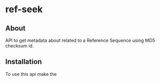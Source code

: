 # ref-seek
## About
API to get metadata about related to a Reference Sequence using MD5 checksum id.

## Installation
To use this api make the 
